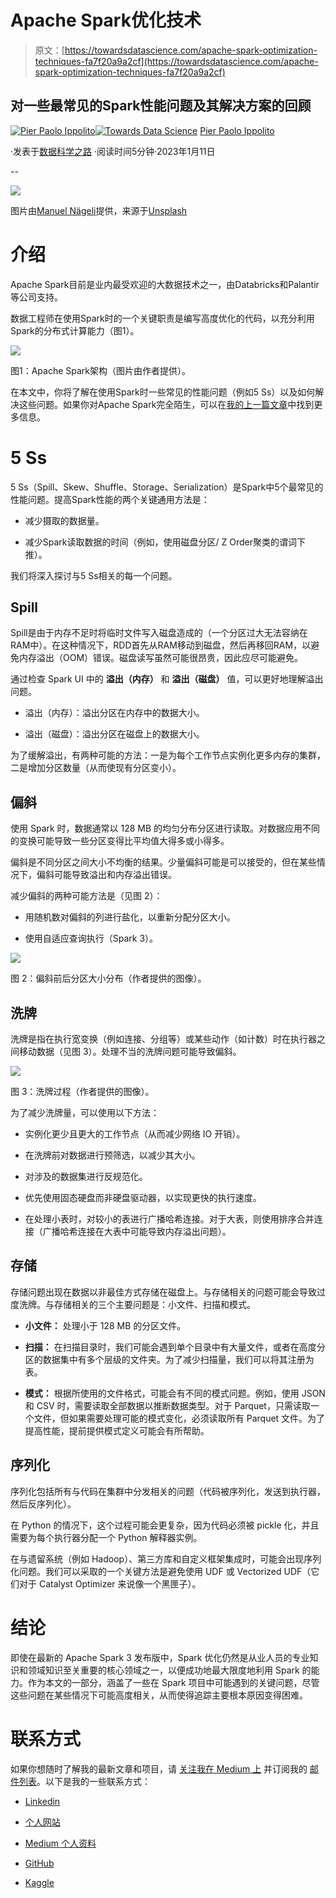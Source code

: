 # Apache Spark优化技术

> 原文：[https://towardsdatascience.com/apache-spark-optimization-techniques-fa7f20a9a2cf](https://towardsdatascience.com/apache-spark-optimization-techniques-fa7f20a9a2cf)

## 对一些最常见的Spark性能问题及其解决方案的回顾

[](https://pierpaoloippolito28.medium.com/?source=post_page-----fa7f20a9a2cf--------------------------------)[![Pier Paolo Ippolito](../Images/981abb84149adab275473b76bdbde66f.png)](https://pierpaoloippolito28.medium.com/?source=post_page-----fa7f20a9a2cf--------------------------------)[](https://towardsdatascience.com/?source=post_page-----fa7f20a9a2cf--------------------------------)[![Towards Data Science](../Images/a6ff2676ffcc0c7aad8aaf1d79379785.png)](https://towardsdatascience.com/?source=post_page-----fa7f20a9a2cf--------------------------------) [Pier Paolo Ippolito](https://pierpaoloippolito28.medium.com/?source=post_page-----fa7f20a9a2cf--------------------------------)

·发表于[数据科学之路](https://towardsdatascience.com/?source=post_page-----fa7f20a9a2cf--------------------------------) ·阅读时间5分钟·2023年1月11日

--

![](../Images/26df9dea1fbdfec07dfe0a6878c48e93.png)

图片由[Manuel Nägeli](https://unsplash.com/@gwundrig?utm_source=medium&utm_medium=referral)提供，来源于[Unsplash](https://unsplash.com/?utm_source=medium&utm_medium=referral)

# 介绍

Apache Spark目前是业内最受欢迎的大数据技术之一，由Databricks和Palantir等公司支持。

数据工程师在使用Spark时的一个关键职责是编写高度优化的代码，以充分利用Spark的分布式计算能力（图1）。

![](../Images/5aeb1c52bb6752bdcec1ead3e338ef96.png)

图1：Apache Spark架构（图片由作者提供）。

在本文中，你将了解在使用Spark时一些常见的性能问题（例如5 Ss）以及如何解决这些问题。如果你对Apache Spark完全陌生，可以在[我的上一篇文章](/getting-started-with-apache-spark-cb703e1b3ee9)中找到更多信息。

# 5 Ss

5 Ss（Spill、Skew、Shuffle、Storage、Serialization）是Spark中5个最常见的性能问题。提高Spark性能的两个关键通用方法是：

+   减少摄取的数据量。

+   减少Spark读取数据的时间（例如，使用磁盘分区/ Z Order聚类的谓词下推）。

我们将深入探讨与5 Ss相关的每一个问题。

## Spill

Spill是由于内存不足时将临时文件写入磁盘造成的（一个分区过大无法容纳在RAM中）。在这种情况下，RDD首先从RAM移动到磁盘，然后再移回RAM，以避免内存溢出（OOM）错误。磁盘读写虽然可能很昂贵，因此应尽可能避免。

通过检查 Spark UI 中的 **溢出（内存）** 和 **溢出（磁盘）** 值，可以更好地理解溢出问题。

+   溢出（内存）：溢出分区在内存中的数据大小。

+   溢出（磁盘）：溢出分区在磁盘上的数据大小。

为了缓解溢出，有两种可能的方法：一是为每个工作节点实例化更多内存的集群，二是增加分区数量（从而使现有分区变小）。

## 偏斜

使用 Spark 时，数据通常以 128 MB 的均匀分布分区进行读取。对数据应用不同的变换可能导致一些分区变得比平均值大得多或小得多。

偏斜是不同分区之间大小不均衡的结果。少量偏斜可能是可以接受的，但在某些情况下，偏斜可能导致溢出和内存溢出错误。

减少偏斜的两种可能方法是（见图 2）：

+   用随机数对偏斜的列进行盐化，以重新分配分区大小。

+   使用自适应查询执行（Spark 3）。

![](../Images/5edc2b3878a127c518c20edb49c082ef.png)

图 2：偏斜前后分区大小分布（作者提供的图像）。

## 洗牌

洗牌是指在执行宽变换（例如连接、分组等）或某些动作（如计数）时在执行器之间移动数据（见图 3）。处理不当的洗牌问题可能导致偏斜。

![](../Images/7f34a9526e0c58489f4cece8de613e3d.png)

图 3：洗牌过程（作者提供的图像）。

为了减少洗牌量，可以使用以下方法：

+   实例化更少且更大的工作节点（从而减少网络 IO 开销）。

+   在洗牌前对数据进行预筛选，以减少其大小。

+   对涉及的数据集进行反规范化。

+   优先使用固态硬盘而非硬盘驱动器，以实现更快的执行速度。

+   在处理小表时，对较小的表进行广播哈希连接。对于大表，则使用排序合并连接（广播哈希连接在大表中可能导致内存溢出问题）。

## 存储

存储问题出现在数据以非最佳方式存储在磁盘上。与存储相关的问题可能会导致过度洗牌。与存储相关的三个主要问题是：小文件、扫描和模式。

+   **小文件：** 处理小于 128 MB 的分区文件。

+   **扫描：** 在扫描目录时，我们可能会遇到单个目录中有大量文件，或者在高度分区的数据集中有多个层级的文件夹。为了减少扫描量，我们可以将其注册为表。

+   **模式：** 根据所使用的文件格式，可能会有不同的模式问题。例如，使用 JSON 和 CSV 时，需要读取全部数据以推断数据类型。对于 Parquet，只需读取一个文件，但如果需要处理可能的模式变化，必须读取所有 Parquet 文件。为了提高性能，提前提供模式定义可能会有所帮助。

## 序列化

序列化包括所有与代码在集群中分发相关的问题（代码被序列化，发送到执行器，然后反序列化）。

在 Python 的情况下，这个过程可能会更复杂，因为代码必须被 pickle 化，并且需要为每个执行器分配一个 Python 解释器实例。

在与遗留系统（例如 Hadoop）、第三方库和自定义框架集成时，可能会出现序列化问题。我们可以采取的一个关键方法是避免使用 UDF 或 Vectorized UDF（它们对于 Catalyst Optimizer 来说像一个黑匣子）。

# 结论

即使在最新的 Apache Spark 3 发布版中，Spark 优化仍然是从业人员的专业知识和领域知识至关重要的核心领域之一，以便成功地最大限度地利用 Spark 的能力。作为本文的一部分，涵盖了一些在 Spark 项目中可能遇到的关键问题，尽管这些问题在某些情况下可能高度相关，从而使得追踪主要根本原因变得困难。

# 联系方式

如果你想随时了解我的最新文章和项目，请 [关注我在 Medium 上](https://pierpaoloippolito28.medium.com/subscribe) 并订阅我的 [邮件列表](http://eepurl.com/gwO-Dr)。以下是我的一些联系方式：

+   [Linkedin](https://uk.linkedin.com/in/pier-paolo-ippolito-202917146)

+   [个人网站](https://pierpaolo28.github.io/)

+   [Medium 个人资料](https://towardsdatascience.com/@pierpaoloippolito28)

+   [GitHub](https://github.com/pierpaolo28)

+   [Kaggle](https://www.kaggle.com/pierpaolo28)

